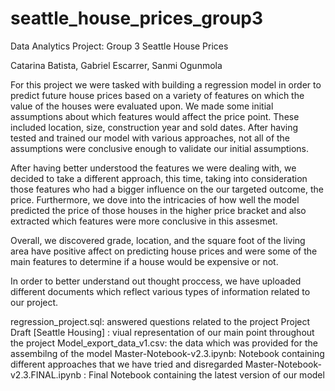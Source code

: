 # seattle_house_prices_group3
Data Analytics Project: Group 3 Seattle House Prices

Catarina Batista, Gabriel Escarrer, Sanmi Ogunmola

For this project we were tasked with building a regression model in order to predict future house prices based on a variety of features on which the value of the houses were evaluated upon. We made some initial assumptions about which features would affect the price point. These included location, size, construction year and sold dates. After having tested and trained our model with various approaches, not all of the assumptions were conclusive enough to validate our initial assumptions. 

After having better understood the features we were dealing with, we decided to take a different approach, this time, taking into consideration those features who had a bigger influence on the our targeted outcome, the price. 
Furthermore, we dove into the intricacies of how well the model predicted the price of those houses in the higher price bracket and also extracted which features were more conclusive in this assesmet.

Overall, we discovered grade, location, and the square foot of the living area have positive affect on predicting house prices and were some of the main features to determine if a house would be expensive or not.

In order to better understand out thought proccess, we have uploaded different documents which reflect various types of information related to our project. 

regression_project.sql: answered questions related to the project
Project Draft [Seattle Housing] : viual representation of our main point throughout the project
Model_export_data_v1.csv: the data which was provided for the assembilng of the model
Master-Notebook-v2.3.ipynb: Notebook containing different approaches that we have tried and disregarded 
Master-Notebook-v2.3.FINAL.ipynb : Final Notebook containing the latest version of our model
